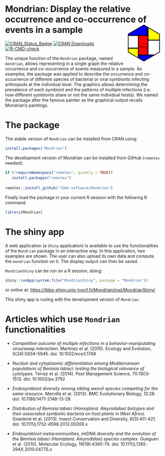 # Mondrian: Display the relative occurrence and co-occurrence of events in a sample <img src="man/figures/hexsticker.png" align="right" style="float:right; height:120px;"/>

[![CRAN_Status_Badge](http://www.r-pkg.org/badges/version/Mondrian)](http://cran.r-project.org/package=Mondrian)
[![CRAN Downloads](https://cranlogs.r-pkg.org/badges/Mondrian)](https://cran.r-project.org/package=Mondrian)
[![R-CMD-check](https://github.com/lbbe-software/Mondrian/workflows/R-CMD-check/badge.svg)](https://github.com/lbbe-software/Mondrian/actions)

The unique function of the `Mondrian` package, named `mondrian`, allows representing in a single graph the relative occurrence and co-occurrence of events measured in a sample.
As examples, the package was applied to describe the occurrence and co-occurrence of different species of bacterial or viral symbionts infecting 
arthropods at the individual level. The graphics allows determining the prevalence of each symbiont and the patterns of multiple infections 
(i.e. how different symbionts share or not the same individual hosts). 
We named the package after the famous painter as the graphical output recalls Mondrian’s paintings.
  

# The package

The stable version of `Mondrian` can be installed from CRAN using:
```r
install.packages("Mondrian")
```

The development version of Mondrian can be installed from GitHub (`remotes` needed):
```r
if (!requireNamespace("remotes", quietly = TRUE))
   install.packages("remotes")
   
remotes::install_github("lbbe-software/Mondrian")
```

Finally load the package in your current R session with the following R command:
```r
library(Mondrian)
```



# The shiny app

A web application (a `Shiny` application) is available to use the functionalities of the `Mondrian` package in an interactive way.
In this application, two examples are shown. The user can also upload its own data and compute the `mondrian` function on it. 
The display output can then be saved.

`MondrianShiny` can be run on a R session, doing:
```r
shiny::runApp(system.file("MondrianShiny", package = "Mondrian"))
```

or online at:
<a href="https://lbbe-shiny.univ-lyon1.fr/Mondrian/inst/MondrianShiny/" target="_blank">https://lbbe-shiny.univ-lyon1.fr/Mondrian/inst/MondrianShiny/</a>

This shiny app is runing with the development version of `Mondrian`.




# Articles which use `Mondrian` functionalities

* *Competitive outcome of multiple infections in a behavior-manipulating virus/wasp interaction.*
Martinez et al. (2015). Ecology and Evolution, 5(24):5934–5945. doi: 10.1002/ece3.1749

* *Nuclear and cytoplasmic differentiation among Mediterranean populations of Bemisia tabaci: testing the biological relevance of cytotypes.* 
Terraz et al. (2014). Pest Management Science, 70:1503-1513. doi: 10.1002/ps.3792

* *Endosymbiont diversity among sibling weevil species competing for the same resource.*
Merville et al. (2013). BMC Evolutionary Biology, 13:28. doi: 10.1186/1471-2148-13-28

* *Distribution of Bemisia tabaci (Homoptera: Aleyrodidae) biotypes and their associated symbiotic bacteria on host plants in West Africa.*
Gnankiné et al. (2013). Insect Conservation and Diversity, 6(3):411-421. doi: 10.1111/j.1752-4598.2012.00206.x

* *Endosymbiont metacommunities, mtDNA diversity and the evolution of the Bemisia tabaci (Hemiptera: Aleyrodidae) species complex.*
Gueguen et al. (2010). Molecular Ecology, 19(19):4365-76. doi: 10.1111/j.1365-294X.2010.04775.x

